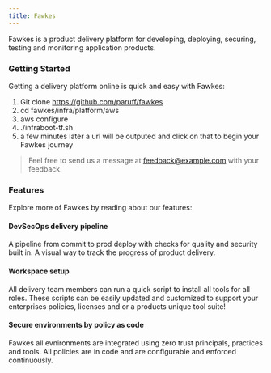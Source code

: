 ```yaml
---
title: Fawkes
---
```


Fawkes is a  product delivery platform for developing, deploying, securing, testing and monitoring application products.


### Getting Started

Getting a delivery platform online is quick and easy with Fawkes:

1. Git clone https://github.com/paruff/fawkes
2. cd fawkes/infra/platform/aws
3. aws configure
4. ./infraboot-tf.sh 
5. a few minutes later a url will be outputed and click on that to begin your Fawkes journey


> Feel free to send us a message at [feedback@example.com](mailto:phil.ruff+feedback@gmail.com) with your feedback.

### Features

Explore more of Fawkes by reading about our features:

#### DevSecOps delivery pipeline

A pipeline from commit to prod deploy with checks for quality and security built in. A visual way to track the progress of product delivery.

#### Workspace setup

All delivery team members can run a quick script to install all tools for all roles. These scripts can be easily updated and customized to support your enterprises policies, licenses and or a products unique tool suite!

#### Secure environments by policy as code

Fawkes all evnironments are integrated using zero trust principals, practices and tools. All policies are in code and are configurable and enforced continuously. 
